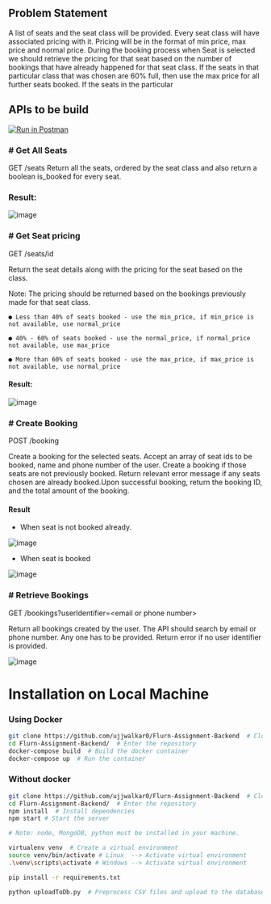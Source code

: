 ## Problem Statement

A list of seats and the seat class will be provided. Every seat class will have associated pricing with it. Pricing will be in the format of min price, max price and normal price. During the booking process when Seat is selected we should retrieve the pricing for that seat based on the number of bookings that have already happened for that seat class. If the seats in that particular class that was chosen are 60% full, then use the max price for all further seats booked. If the seats in the particular

## APIs to be build

[![Run in Postman](https://run.pstmn.io/button.svg)](https://app.getpostman.com/run-collection/8c1a1955a57520ef3056?action=collection%2Fimport)

### # Get All Seats

GET /seats
Return all the seats, ordered by the seat class and also return a boolean is_booked for every seat.

### Result:

![image](https://user-images.githubusercontent.com/55041104/198136839-ddf770bc-c26d-45e6-a209-33888c0806d4.png)

### # Get Seat pricing

GET /seats/id

Return the seat details along with the pricing for the seat based on the class.

Note: The pricing should be returned based on the bookings previously made for that seat class.

    ● Less than 40% of seats booked - use the min_price, if min_price is not available, use normal_price

    ● 40% - 60% of seats booked - use the normal_price, if normal_price not available, use max_price

    ● More than 60% of seats booked - use the max_price, if max_price is not available, use normal_price

#### Result:

![image](https://user-images.githubusercontent.com/55041104/198143195-5cfa24a4-6bcf-4ada-9dc8-ae50a77de05c.png)

### # Create Booking

POST /booking

Create a booking for the selected seats. Accept an array of seat ids to be booked, name and phone number of the user. Create a booking if those seats are not previously booked. Return relevant error message if any seats chosen are already booked.Upon successful booking, return the booking ID, and the total amount of the booking.

#### Result

* When seat is not booked already.

![image](https://user-images.githubusercontent.com/55041104/198143507-6177342c-7217-41fc-894f-f18a58ce0790.png)


* When seat is booked

![image](https://user-images.githubusercontent.com/55041104/198144179-a86a3ba3-a8b0-4938-a0a9-20824beea169.png)

### # Retrieve Bookings

GET /bookings?userIdentifier=\<email or phone number>

Return all bookings created by the user. The API should search by email or phone number. Any one has to be provided. Return error if no user identifier is provided.


![image](https://user-images.githubusercontent.com/55041104/198203695-74d6aa5d-3a10-42b9-bc49-fffc5ea4868a.png)

# Installation on Local Machine

### Using Docker

```bash
git clone https://github.com/ujjwalkar0/Flurn-Assignment-Backend  # Clone the repository
cd Flurn-Assignment-Backend/  # Enter the repository
docker-compose build  # Build the docker container
docker-compose up  # Run the container
```

### Without docker

```bash
git clone https://github.com/ujjwalkar0/Flurn-Assignment-Backend  # Clone the repository
cd Flurn-Assignment-Backend/  # Enter the repository
npm install  # Install dependencies
npm start # Start the server

# Note: node, MongoDB, python must be installed in your machine.

virtualenv venv  # Create a virtual environment
source venv/bin/activate # Linux  --> Activate virtual environment 
.\venv\scripts\activate # Windows --> Activate virtual environment 

pip install -r requirements.txt 

python uploadToDb.py  # Preprocess CSV files and upload to the database 

```
